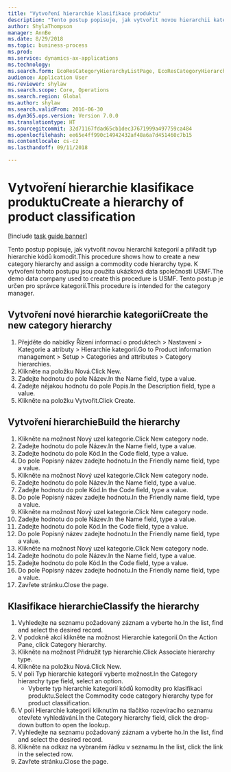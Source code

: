 ```yaml
--- 
title: "Vytvoření hierarchie klasifikace produktu"
description: "Tento postup popisuje, jak vytvořit novou hierarchii kategorií a přiřadit typ hierarchie kódů komodit."
author: ShylaThompson
manager: AnnBe
ms.date: 8/29/2018
ms.topic: business-process
ms.prod: 
ms.service: dynamics-ax-applications
ms.technology: 
ms.search.form: EcoResCategoryHierarchyListPage, EcoResCategoryHierarchyCreate, EcoResCategory, EcoResCategoryHierarchyRole
audience: Application User
ms.reviewer: shylaw
ms.search.scope: Core, Operations
ms.search.region: Global
ms.author: shylaw
ms.search.validFrom: 2016-06-30
ms.dyn365.ops.version: Version 7.0.0
ms.translationtype: HT
ms.sourcegitcommit: 32d71167fdad65cb1dec37671999a497759ca484
ms.openlocfilehash: ee65e4ff990c14942432af48a6a7d451460c7b15
ms.contentlocale: cs-cz
ms.lasthandoff: 09/11/2018

---
```

# <a name="create-a-hierarchy-of-product-classification"></a><span data-ttu-id="4e48f-103">Vytvoření hierarchie klasifikace produktu</span><span class="sxs-lookup"><span data-stu-id="4e48f-103">Create a hierarchy of product classification</span></span>

[!include [task guide banner](../../includes/task-guide-banner.md)]

<span data-ttu-id="4e48f-104">Tento postup popisuje, jak vytvořit novou hierarchii kategorií a přiřadit typ hierarchie kódů komodit.</span><span class="sxs-lookup"><span data-stu-id="4e48f-104">This procedure shows how to create a new category hierarchy and assign a commodity code hierarchy type.</span></span> <span data-ttu-id="4e48f-105">K vytvoření tohoto postupu jsou použita ukázková data společnosti USMF.</span><span class="sxs-lookup"><span data-stu-id="4e48f-105">The demo data company used to create this procedure is USMF.</span></span> <span data-ttu-id="4e48f-106">Tento postup je určen pro správce kategorií.</span><span class="sxs-lookup"><span data-stu-id="4e48f-106">This procedure is intended for the category manager.</span></span>


## <a name="create-the-new-category-hierarchy"></a><span data-ttu-id="4e48f-107">Vytvoření nové hierarchie kategorií</span><span class="sxs-lookup"><span data-stu-id="4e48f-107">Create the new category hierarchy</span></span>
1. <span data-ttu-id="4e48f-108">Přejděte do nabídky Řízení informací o produktech > Nastavení > Kategorie a atributy > Hierarchie kategorií.</span><span class="sxs-lookup"><span data-stu-id="4e48f-108">Go to Product information management > Setup > Categories and attributes > Category hierarchies.</span></span>
2. <span data-ttu-id="4e48f-109">Klikněte na položku Nová.</span><span class="sxs-lookup"><span data-stu-id="4e48f-109">Click New.</span></span>
3. <span data-ttu-id="4e48f-110">Zadejte hodnotu do pole Název.</span><span class="sxs-lookup"><span data-stu-id="4e48f-110">In the Name field, type a value.</span></span>
4. <span data-ttu-id="4e48f-111">Zadejte nějakou hodnotu do pole Popis.</span><span class="sxs-lookup"><span data-stu-id="4e48f-111">In the Description field, type a value.</span></span>
5. <span data-ttu-id="4e48f-112">Klikněte na položku Vytvořit.</span><span class="sxs-lookup"><span data-stu-id="4e48f-112">Click Create.</span></span>

## <a name="build-the-hierarchy"></a><span data-ttu-id="4e48f-113">Vytvoření hierarchie</span><span class="sxs-lookup"><span data-stu-id="4e48f-113">Build the hierarchy</span></span>
1. <span data-ttu-id="4e48f-114">Klikněte na možnost Nový uzel kategorie.</span><span class="sxs-lookup"><span data-stu-id="4e48f-114">Click New category node.</span></span>
2. <span data-ttu-id="4e48f-115">Zadejte hodnotu do pole Název.</span><span class="sxs-lookup"><span data-stu-id="4e48f-115">In the Name field, type a value.</span></span>
3. <span data-ttu-id="4e48f-116">Zadejte hodnotu do pole Kód.</span><span class="sxs-lookup"><span data-stu-id="4e48f-116">In the Code field, type a value.</span></span>
4. <span data-ttu-id="4e48f-117">Do pole Popisný název zadejte hodnotu.</span><span class="sxs-lookup"><span data-stu-id="4e48f-117">In the Friendly name field, type a value.</span></span>
5. <span data-ttu-id="4e48f-118">Klikněte na možnost Nový uzel kategorie.</span><span class="sxs-lookup"><span data-stu-id="4e48f-118">Click New category node.</span></span>
6. <span data-ttu-id="4e48f-119">Zadejte hodnotu do pole Název.</span><span class="sxs-lookup"><span data-stu-id="4e48f-119">In the Name field, type a value.</span></span>
7. <span data-ttu-id="4e48f-120">Zadejte hodnotu do pole Kód.</span><span class="sxs-lookup"><span data-stu-id="4e48f-120">In the Code field, type a value.</span></span>
8. <span data-ttu-id="4e48f-121">Do pole Popisný název zadejte hodnotu.</span><span class="sxs-lookup"><span data-stu-id="4e48f-121">In the Friendly name field, type a value.</span></span>
9. <span data-ttu-id="4e48f-122">Klikněte na možnost Nový uzel kategorie.</span><span class="sxs-lookup"><span data-stu-id="4e48f-122">Click New category node.</span></span>
10. <span data-ttu-id="4e48f-123">Zadejte hodnotu do pole Název.</span><span class="sxs-lookup"><span data-stu-id="4e48f-123">In the Name field, type a value.</span></span>
11. <span data-ttu-id="4e48f-124">Zadejte hodnotu do pole Kód.</span><span class="sxs-lookup"><span data-stu-id="4e48f-124">In the Code field, type a value.</span></span>
12. <span data-ttu-id="4e48f-125">Do pole Popisný název zadejte hodnotu.</span><span class="sxs-lookup"><span data-stu-id="4e48f-125">In the Friendly name field, type a value.</span></span>
13. <span data-ttu-id="4e48f-126">Klikněte na možnost Nový uzel kategorie.</span><span class="sxs-lookup"><span data-stu-id="4e48f-126">Click New category node.</span></span>
14. <span data-ttu-id="4e48f-127">Zadejte hodnotu do pole Název.</span><span class="sxs-lookup"><span data-stu-id="4e48f-127">In the Name field, type a value.</span></span>
15. <span data-ttu-id="4e48f-128">Zadejte hodnotu do pole Kód.</span><span class="sxs-lookup"><span data-stu-id="4e48f-128">In the Code field, type a value.</span></span>
16. <span data-ttu-id="4e48f-129">Do pole Popisný název zadejte hodnotu.</span><span class="sxs-lookup"><span data-stu-id="4e48f-129">In the Friendly name field, type a value.</span></span>
17. <span data-ttu-id="4e48f-130">Zavřete stránku.</span><span class="sxs-lookup"><span data-stu-id="4e48f-130">Close the page.</span></span>

## <a name="classify-the-hierarchy"></a><span data-ttu-id="4e48f-131">Klasifikace hierarchie</span><span class="sxs-lookup"><span data-stu-id="4e48f-131">Classify the hierarchy</span></span>
1. <span data-ttu-id="4e48f-132">Vyhledejte na seznamu požadovaný záznam a vyberte ho.</span><span class="sxs-lookup"><span data-stu-id="4e48f-132">In the list, find and select the desired record.</span></span>
2. <span data-ttu-id="4e48f-133">V podokně akcí klikněte na možnost Hierarchie kategorií.</span><span class="sxs-lookup"><span data-stu-id="4e48f-133">On the Action Pane, click Category hierarchy.</span></span>
3. <span data-ttu-id="4e48f-134">Klikněte na možnost Přidružit typ hierarchie.</span><span class="sxs-lookup"><span data-stu-id="4e48f-134">Click Associate hierarchy type.</span></span>
4. <span data-ttu-id="4e48f-135">Klikněte na položku Nová.</span><span class="sxs-lookup"><span data-stu-id="4e48f-135">Click New.</span></span>
5. <span data-ttu-id="4e48f-136">V poli Typ hierarchie kategorií vyberte možnost.</span><span class="sxs-lookup"><span data-stu-id="4e48f-136">In the Category hierarchy type field, select an option.</span></span>
    * <span data-ttu-id="4e48f-137">Vyberte typ hierarchie kategorií kódů komodity pro klasifikaci produktu.</span><span class="sxs-lookup"><span data-stu-id="4e48f-137">Select the Commodity code category hierarchy type for product classification.</span></span>  
6. <span data-ttu-id="4e48f-138">V poli Hierarchie kategorií kliknutím na tlačítko rozevíracího seznamu otevřete vyhledávání.</span><span class="sxs-lookup"><span data-stu-id="4e48f-138">In the Category hierarchy field, click the drop-down button to open the lookup.</span></span>
7. <span data-ttu-id="4e48f-139">Vyhledejte na seznamu požadovaný záznam a vyberte ho.</span><span class="sxs-lookup"><span data-stu-id="4e48f-139">In the list, find and select the desired record.</span></span>
8. <span data-ttu-id="4e48f-140">Klikněte na odkaz na vybraném řádku v seznamu.</span><span class="sxs-lookup"><span data-stu-id="4e48f-140">In the list, click the link in the selected row.</span></span>
9. <span data-ttu-id="4e48f-141">Zavřete stránku.</span><span class="sxs-lookup"><span data-stu-id="4e48f-141">Close the page.</span></span>


